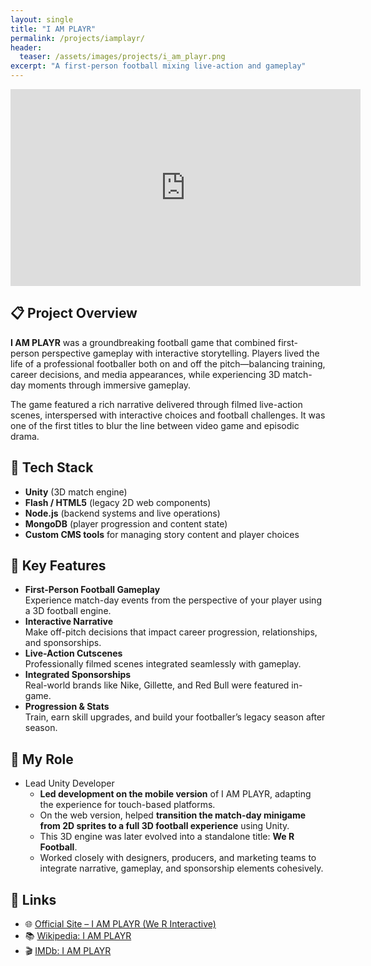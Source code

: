 ```yaml
---
layout: single
title: "I AM PLAYR"
permalink: /projects/iamplayr/
header:
  teaser: /assets/images/projects/i_am_playr.png
excerpt: "A first-person football mixing live-action and gameplay"
---
```


<iframe src="https://www.youtube.com/embed/8AIo7zF6_Xo?si=HSloQo_OcqmB-IGe"
        width="560" 
        height="315" 
        title="I AM PLAYR Trailer" 
        frameborder="0" 
        allow="accelerometer; autoplay; clipboard-write; encrypted-media; gyroscope; picture-in-picture; web-share" 
        referrerpolicy="strict-origin-when-cross-origin" 
        allowfullscreen>
</iframe>

## 📋 Project Overview

**I AM PLAYR** was a groundbreaking football game that combined first-person perspective gameplay with interactive storytelling. Players lived the life of a professional footballer both on and off the pitch—balancing training, career decisions, and media appearances, while experiencing 3D match-day moments through immersive gameplay.

The game featured a rich narrative delivered through filmed live-action scenes, interspersed with interactive choices and football challenges. It was one of the first titles to blur the line between video game and episodic drama.

## 🔧 Tech Stack

- **Unity** (3D match engine)
- **Flash / HTML5** (legacy 2D web components)
- **Node.js** (backend systems and live operations)
- **MongoDB** (player progression and content state)
- **Custom CMS tools** for managing story content and player choices

## 🔑 Key Features

- **First-Person Football Gameplay**  
  Experience match-day events from the perspective of your player using a 3D football engine.  
- **Interactive Narrative**  
  Make off-pitch decisions that impact career progression, relationships, and sponsorships.  
- **Live-Action Cutscenes**  
  Professionally filmed scenes integrated seamlessly with gameplay.  
- **Integrated Sponsorships**  
  Real-world brands like Nike, Gillette, and Red Bull were featured in-game.  
- **Progression & Stats**  
  Train, earn skill upgrades, and build your footballer’s legacy season after season.  

## 👨 My Role

- Lead Unity Developer
  - **Led development on the mobile version** of I AM PLAYR, adapting the experience for touch-based platforms.  
  - On the web version, helped **transition the match-day minigame from 2D sprites to a full 3D football experience** using Unity.  
  - This 3D engine was later evolved into a standalone title: **We R Football**.  
  - Worked closely with designers, producers, and marketing teams to integrate narrative, gameplay, and sponsorship elements cohesively.

<!---
## 🛠 Technical Deep Dive
> _TBC—add any architecture diagrams, core algorithms (e.g., progression systems, match event scripting), or performance optimisations here._
 
## 🚀 Lessons Learned & Next Steps
- **Challenges Overcome:** _e.g., real-time narrative integration with gameplay; transitioning to mobile_  
- **Future Enhancements:** _e.g., richer AI behaviours, more dynamic match scripting, fully voice-acted story arcs_  
--->

## 🔗 Links

- 🌐 [Official Site – I AM PLAYR (We R Interactive)](https://www.werinteractive.com/iamplayr/)  
- 📚 [Wikipedia: I AM PLAYR](https://en.wikipedia.org/wiki/I_Am_Playr)  
- 🎬 [IMDb: I AM PLAYR](https://www.imdb.com/title/tt4584536/)